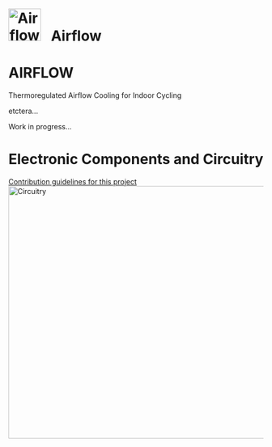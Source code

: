 # <img src="../main/images/AF_logo.png" width="64" height="64" alt="Airflow Icon"> &nbsp; Airflow
# AIRFLOW
Thermoregulated Airflow Cooling for Indoor Cycling

etctera...

Work in progress...
# Electronic Components and Circuitry<br>
[Contribution guidelines for this project](images/AF_circuitry.png) <br>
<img src="../main/images/AF_circuitry.png" width="1200" height="500" ALIGN="center" alt="Circuitry" > <br>
